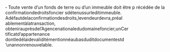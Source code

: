‐ Toute vente d’un fonds de terre ou d’un immeuble doit être p récédée de la confirmationdedroitsfoncier sdétenussurleditimmeuble.
Adéfautdelaconfirmationdesdroits,levendeurdevra,préal ablementàlatransaction, obtenirauprèsdel’Agencenationaledudomainefoncier,unCer tificatd’appartenance dontledélaidevaliditémentionnéaubasduditdocumentestd ’unannonrenouvelable.